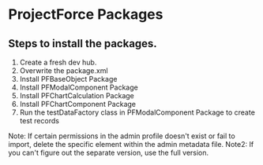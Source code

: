 # ProjectForce Packages

## Steps to install the packages. 
1. Create a fresh dev hub.
2. Overwrite the package.xml  
3. Install PFBaseObject Package
4. Install PFModalComponent Package
5. Install PFChartCalculation Package
6. Install PFChartComponent Package
7. Run the testDataFactory class in PFModalComponent Package to create test records

Note: If certain permissions in the admin profile doesn't exist or fail to import, delete the specific element within the admin metadata file.
Note2: If you can't figure out the separate version, use the full version.
